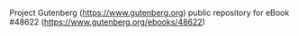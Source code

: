 Project Gutenberg (https://www.gutenberg.org) public repository for eBook #48622 (https://www.gutenberg.org/ebooks/48622)
